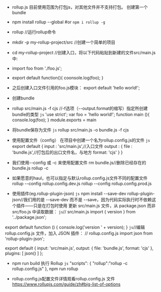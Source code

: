 + rollup.js 目前使用范围为打包js，对其他文件并不支持打包。
创建第一个bundle
+ npm install rollup --global #or `npm i rollup -g`
+ rollup  //运行rollup命令
+ mkdir -p my-rollup-project/src //创建一个简单的项目
+ cd my-rollup-project
//创建入口，将以下代码粘贴到新建的文件src/main.js中:
+ import foo from './foo.js';
+ export default function(){
    coonsole.log(foo);
}
+ 之后创建入口文件引用的foo.js模块：
export default 'hello world!';
+ 创建bundle
+ rollup src/main.js -f cjs //-f选项（--output.format的缩写）指定所创建bundle的类型
`js`
'use strict';
var foo = 'hello world!';
function main (){
    console.log(foo);
}
module.exports = main
+ 将bundle保存为文件
`js`
rollup src/main.js -o bundle.js -f cjs


+ 使用配置文件（config）
在项目中创建一个名为rollup.config.js的文件
`js`
export default {
    input : 'src/main.js',//入口文件
    output : {
        file : 'bundle.js',//打包后的出口文件名，与地方
        format: 'cjs'
    }
}
+ 我们使用--config 或 -c 来使用配置文件
rm bundle.js//删除已经存在的bundle.js
rollup -c
+ 如果愿意的haul，也可以指定与默认rollup.config.js文件不同的配置文件
rollup --config rollup.config.dev.js
rollup --config rollup.config.prod.js
+ 使用插件(eg.rollup-plugin-json)
`js`
npm install --save-dev rollup-plugin-json//我们用的是 --save-dev 而不是 --save，因为代码实际执行时不依赖这个插件——只是在打包时使用
更新 src/main.js 文件，从 package.json 而非 src/foo.js 中读取数据：
`js`// src/main.js
import { version } from '../package.json';

export default function () {
  console.log('version ' + version);
}
`js`//编辑 rollup.config.js 文件，加入 JSON 插件：
// rollup.config.js
import json from 'rollup-plugin-json';

export default {
  input: 'src/main.js',
  output: {
    file: 'bundle.js',
    format: 'cjs'
  },
  plugins: [ json() ]
};
+ npm run build 执行 Rollup
`js`
"scripts": {
    "rollup":"rollup -c rollup.config.js"
  },
  npm run rollup

+ rollup.config.js配置文件详情观看rollup.config.js 文件
<https://www.rollupjs.com/guide/zh#big-list-of-options>